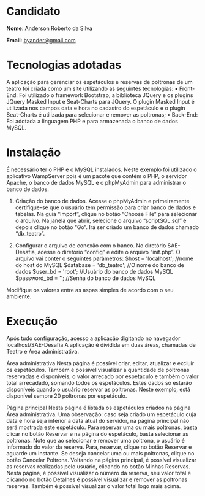 # Candidato

**Nome**: Anderson Roberto da Silva

**Email**: byander@gmail.com

# Tecnologias adotadas
A aplicação para gerenciar os espetáculos e reservas de poltronas de um teatro foi criada como um site utilizando as seguintes tecnologias:
• Front-End: Foi utilizado o framework Bootstrap, a biblioteca JQuery e os plugins JQuery Masked Input e Seat-Charts para JQuery. O plugin Masked Input é utilizada nos campos data e hora no cadastro do espetáculo e o plugin Seat-Charts é utilizada para selecionar e remover as poltronas;
• Back-End: Foi adotada a linguagem PHP e para armazenada o banco de dados MySQL.

# Instalação
É necessário ter o PHP e o MySQL instalados. Neste exemplo foi utilizado o aplicativo WampServer pois é um pacote que contém o PHP, o servidor Apache, o banco de dados MySQL e o phpMyAdmin para administrar o banco de dados. 

1) Criação do banco de dados.
Acesse o phpMyAdmin e primeiramente certifique-se que o usuário tem permissão para criar banco de dados e tabelas. Na guia “Import”, clique no botão “Choose File” para selecionar o arquivo. Na janela que abrir, selecione o arquivo “scriptSQL.sql” e depois clique no botão “Go”. Irá ser criado um banco de dados chamado “db_teatro”.

2) Configurar o arquivo de conexão com o banco.
No diretório SAE-Desafia, acesse o diretório “config” e edite o arquivo “init.php”. O arquivo vai conter o seguintes parâmetros:
	$host = 'localhost'; //nome do host do MySQL
	$database = 'db_teatro'; //O nome do banco de dados
	$user_bd = 'root'; //Usuário do banco de dados MySQL
	$password_bd = ''; //Senha do banco de dados MySQL

Modifique os valores entre as aspas simples de acordo com o seu ambiente.

# Execução
Após tudo configuração, acesso a aplicação digitando no navegador localhost/SAE-Desafia
A aplicação é dividida em duas áreas, chamadas de Teatro e Área administrativa.

Área administrativa
Nesta página é possível criar, editar, atualizar e excluir os espetáculos. Também é possível visualizar a quantidade de poltronas reservadas e disponíveis, o valor arrecado por espetáculo e também o valor total arrecadado, somando todos os espetáculos. Estes dados só estarão disponíveis quando o usuário reservar as poltronas.
Neste exemplo, está disponível sempre 20 poltronas por espetáculo. 

Página principal
Nesta página é listada os espetáculos criados na página Área administrativa. Uma observação: caso seja criado um espetáculo cuja data e hora seja inferior a data atual do servidor, na página principal não será mostrada este espetáculo.
Para reservar uma ou mais poltronas, basta clicar no botão Reservar e na página do espetáculo, basta selecionar as poltronas. Note que ao selecionar e remover uma poltrona, o usuário é informado do valor da reserva.  Para, reservar, clique no botão Reservar e aguarde um instante. Se deseja cancelar uma ou mais poltronas, clique no botão Cancelar Poltrona.
Voltando na página principal, é possível visualizar as reservas realizadas pelo usuário, clicando no botão Minhas Reservas. Nesta página, é possível visualizar o número da reserva, seu valor total e clicando no botão Detalhes é possível visualizar e remover as poltronas reservas. Também é possível visualizar o valor total logo mais acima.

